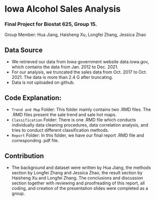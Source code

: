# Iowa Alcohol Sales Analysis
### Final Project for Biostat 625,  Group 15.
Group Member: Hua Jiang, Haisheng Xu, Longfei Zhang, Jessica Zhao

## Data Source
- We retrieved our data from Iowa government website data.iowa.gov, which contains the data from Jan. 2012 to Dec. 2021.
- For our analysis, we truncated the sales data from Oct. 2017 to Oct. 2021. The data is more than 2.4 G after truncating. 
- Data is not uploaded on github.

## Code Explanation:
- `Trend and Map` Folder: This folder mainly contains two .RMD files. The .RMD files present the sale trend and sale hot maps.
- `Classification` Folder: There is one .RMD file which conducts individually data cleaning procedures, data correlation analysis, and tries to conduct different classification methods.
- `Report` Folder: In this folder, we have our final report .RMD file and corresponding .pdf file. 

## Contribution
- The background and dataset were written by Hua Jiang, the methods section by Longfei Zhang and Jessica Zhao, the result section by Haisheng Xu and Longfei Zhang. The conclusions and discussion section together with reviewing and proofreading of this report, all coding, and creation of the presentation slides were completed as a group.

